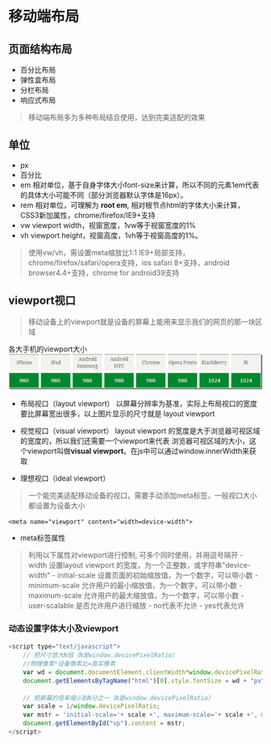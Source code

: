 # 移动端布局

## 页面结构布局

* 百分比布局
* 弹性盒布局
* 分栏布局
* 响应式布局
>移动端布局多为多种布局结合使用，达到完美适配的效果

## 单位

* px
* 百分比
* em
相对单位，基于自身字体大小font-size来计算，所以不同的元素1em代表的具体大小可能不同（部分浏览器默认字体是16px）。
* rem
相对单位，可理解为 **root em**, 相对根节点html的字体大小来计算，CSS3新加属性，chrome/firefox/IE9+支持
* vw
viewport width，视窗宽度，1vw等于视窗宽度的1%
* vh
viewport height，视窗高度，1vh等于视窗高度的1%。

>使用vw/vh，需设置meta缩放比1:1
IE9+局部支持，chrome/firefox/safari/opera支持，ios safari 8+支持，android browser4.4+支持，chrome for android39支持


## viewport视口
>移动设备上的viewport就是设备的屏幕上能用来显示我们的网页的那一块区域

各大手机的viewport大小
![View Port](img/viewport.png "各大手机viewport大小")

* 布局视口（layout viewport）
以屏幕分辨率为基准，实际上布局视口的宽度要比屏幕宽出很多，以上图片显示的尺寸就是 layout viewport

* 视觉视口（visual viewport）
layout viewport 的宽度是大于浏览器可视区域的宽度的，所以我们还需要一个viewport来代表 浏览器可视区域的大小，这个viewport叫做**visual viewport**。在js中可以通过window.innerWidth来获取

* 理想视口（ideal viewport）
>一个能完美适配移动设备的视口，需要手动添加meta标签，一般视口大小都设置为设备大小

```
<meta name="viewport" content="width=device-width">
```

* meta标签属性

>利用以下属性对viewport进行控制, 可多个同时使用，并用逗号隔开
    - width 设置layout viewport  的宽度，为一个正整数，或字符串"device-width"
    - initial-scale 设置页面的初始缩放值，为一个数字，可以带小数
    - minimum-scale 允许用户的最小缩放值，为一个数字，可以带小数
    - maximum-scale 允许用户的最大缩放值，为一个数字，可以带小数
    - user-scalable 是否允许用户进行缩放
        - no代表不允许
        - yes代表允许

### 动态设置字体大小及viewport

```js
<script type="text/javascript">
    // 把尺寸放大N倍（N是window.devicePixelRatio）
    //物理像素*设备像素比=真实像素
    var wd = document.documentElement.clientWidth*window.devicePixelRatio/10;
    document.getElementsByTagName("html")[0].style.fontSize = wd + "px";
    
    // 把屏幕的倍率缩小到N分之一（N是window.devicePixelRatio）
    var scale = 1/window.devicePixelRatio;
    var mstr = 'initial-scale='+ scale +', maximum-scale='+ scale +', minimum-scale='+ scale +', user-scalable=no';
    document.getElementById("vp").content = mstr;
</script>
```